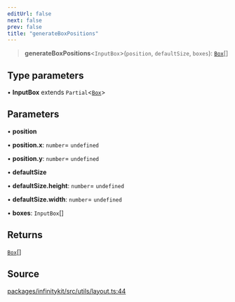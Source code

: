 ```yaml
---
editUrl: false
next: false
prev: false
title: "generateBoxPositions"
---
```


> **generateBoxPositions**\<`InputBox`\>(`position`, `defaultSize`, `boxes`): [`Box`](../type-aliases/Box.md)[]

## Type parameters

• **InputBox** extends `Partial`\<[`Box`](../type-aliases/Box.md)\>

## Parameters

• **position**

• **position\.x**: `number`= `undefined`

• **position\.y**: `number`= `undefined`

• **defaultSize**

• **defaultSize\.height**: `number`= `undefined`

• **defaultSize\.width**: `number`= `undefined`

• **boxes**: `InputBox`[]

## Returns

[`Box`](../type-aliases/Box.md)[]

## Source

[packages/infinitykit/src/utils/layout.ts:44](https://github.com/nodenogg-in/alpha-p2p/blob/265a0e2/packages/infinitykit/src/utils/layout.ts#L44)
